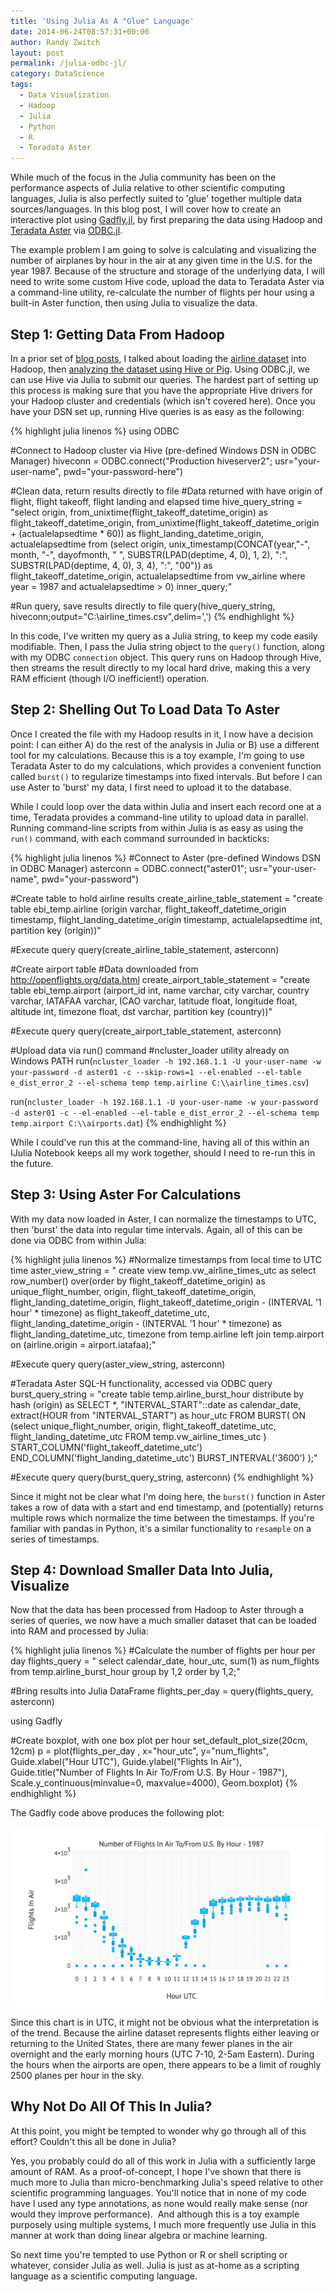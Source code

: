 ```yaml
---
title: 'Using Julia As A "Glue" Language'
date: 2014-06-24T08:57:31+00:00
author: Randy Zwitch
layout: post
permalink: /julia-odbc-jl/
category: DataScience
tags:
  - Data Visualization
  - Hadoop
  - Julia
  - Python
  - R
  - Teradata Aster
---
```

While much of the focus in the Julia community has been on the performance aspects of Julia relative to other scientific computing languages, Julia is also perfectly suited to 'glue' together multiple data sources/languages. In this blog post, I will cover how to create an interactive plot using <a title="Gadfly.jl documentation" href="http://dcjones.github.io/Gadfly.jl/" target="_blank">Gadfly.jl</a>, by first preparing the data using Hadoop and <a title="Teradata Aster" href="http://www.asterdata.com/" target="_blank">Teradata Aster</a> via <a title="Julia ODBC" href="https://github.com/quinnj/ODBC.jl" target="_blank">ODBC.jl</a>.

The example problem I am going to solve is calculating and visualizing the number of airplanes by hour in the air at any given time in the U.S. for the year 1987. Because of the structure and storage of the underlying data, I will need to write some custom Hive code, upload the data to Teradata Aster via a command-line utility, re-calculate the number of flights per hour using a built-in Aster function, then using Julia to visualize the data.

## Step 1: Getting Data From Hadoop

In a prior set of <a title="Getting Started Using Hadoop, Part 3: Loading Data" href="http://randyzwitch.com/uploading-data-hadoop-amazon-ec2-cloudera-part-3/" target="_blank">blog posts</a>, I talked about loading the <a title="Airline dataset" href="http://stat-computing.org/dataexpo/2009/" target="_blank">airline dataset</a> into Hadoop, then <a title="Getting Started With Hadoop, Final: Analysis Using Hive & Pig" href="http://randyzwitch.com/getting-started-hadoop-hive-pig/" target="_blank">analyzing the dataset using Hive or Pig</a>. Using ODBC.jl, we can use Hive via Julia to submit our queries. The hardest part of setting up this process is making sure that you have the appropriate Hive drivers for your Hadoop cluster and credentials (which isn't covered here). Once you have your DSN set up, running Hive queries is as easy as the following:

{% highlight julia linenos %}
using ODBC

#Connect to Hadoop cluster via Hive (pre-defined Windows DSN in ODBC Manager)
hiveconn = ODBC.connect("Production hiveserver2"; usr="your-user-name", pwd="your-password-here")

#Clean data, return results directly to file
#Data returned with have origin of flight, flight takeoff, flight landing and elapsed time
hive_query_string =
"select
origin,
from_unixtime(flight_takeoff_datetime_origin) as flight_takeoff_datetime_origin,
from_unixtime(flight_takeoff_datetime_origin + (actualelapsedtime * 60)) as flight_landing_datetime_origin,
actualelapsedtime
from
(select
origin,
unix_timestamp(CONCAT(year,\"-\", month, \"-\", dayofmonth, \" \", SUBSTR(LPAD(deptime, 4, 0), 1, 2), \":\", SUBSTR(LPAD(deptime, 4, 0), 3, 4), \":\", \"00\"))  as flight_takeoff_datetime_origin,
actualelapsedtime
from vw_airline
where year = 1987 and actualelapsedtime > 0) inner_query;"

#Run query, save results directly to file
query(hive_query_string, hiveconn;output="C:\\airline_times.csv",delim=',')
{% endhighlight %}

In this code, I've written my query as a Julia string, to keep my code easily modifiable. Then, I pass the Julia string object to the `query()` function, along with my ODBC `connection` object. This query runs on Hadoop through Hive, then streams the result directly to my local hard drive, making this a very RAM efficient (though I/O inefficient!) operation.

## Step 2: Shelling Out To Load Data To Aster

Once I created the file with my Hadoop results in it, I now have a decision point: I can either A) do the rest of the analysis in Julia or B) use a different tool for my calculations. Because this is a toy example, I'm going to use Teradata Aster to do my calculations, which provides a convenient function called `burst()` to regularize timestamps into fixed intervals. But before I can use Aster to 'burst' my data, I first need to upload it to the database.

While I could loop over the data within Julia and insert each record one at a time, Teradata provides a command-line utility to upload data in parallel. Running command-line scripts from within Julia is as easy as using the `run()` command, with each command surrounded in backticks:

{% highlight julia linenos %}
#Connect to Aster (pre-defined Windows DSN in ODBC Manager)
asterconn = ODBC.connect("aster01"; usr="your-user-name", pwd="your-password")

#Create table to hold airline results
create_airline_table_statement =
"create table ebi_temp.airline
(origin varchar,
flight_takeoff_datetime_origin timestamp,
flight_landing_datetime_origin timestamp,
actualelapsedtime int,
partition key (origin))"

#Execute query
query(create_airline_table_statement, asterconn)

#Create airport table
#Data downloaded from http://openflights.org/data.html
create_airport_table_statement =
"create table ebi_temp.airport
(airport_id int,
name varchar,
city varchar,
country varchar,
IATAFAA varchar,
ICAO varchar,
latitude float,
longitude float,
altitude int,
timezone float,
dst varchar,
partition key (country))"

#Execute query
query(create_airport_table_statement, asterconn)

#Upload data via run() command
#ncluster_loader utility already on Windows PATH
run(`ncluster_loader -h 192.168.1.1 -U your-user-name -w your-password -d aster01 -c --skip-rows=1 --el-enabled --el-table e_dist_error_2 --el-schema temp temp.airline C:\\airline_times.csv`)

run(`ncluster_loader -h 192.168.1.1 -U your-user-name -w your-password -d aster01 -c --el-enabled --el-table e_dist_error_2 --el-schema temp temp.airport C:\\airports.dat`)
{% endhighlight %}

While I could've run this at the command-line, having all of this within an IJulia Notebook keeps all my work together, should I need to re-run this in the future.

## Step 3: Using Aster For Calculations

With my data now loaded in Aster, I can normalize the timestamps to UTC, then 'burst' the data into regular time intervals. Again, all of this can be done via ODBC from within Julia:

{% highlight julia linenos %}
#Normalize timestamps from local time to UTC time
aster_view_string = "
create view temp.vw_airline_times_utc as
select
row_number() over(order by flight_takeoff_datetime_origin) as unique_flight_number,
origin,
flight_takeoff_datetime_origin,
flight_landing_datetime_origin,
flight_takeoff_datetime_origin - (INTERVAL '1 hour' * timezone) as flight_takeoff_datetime_utc,
flight_landing_datetime_origin - (INTERVAL '1 hour' * timezone) as flight_landing_datetime_utc,
timezone
from temp.airline
left join temp.airport on (airline.origin = airport.iatafaa);"

#Execute query
query(aster_view_string, asterconn)

#Teradata Aster SQL-H functionality, accessed via ODBC query
burst_query_string =
"create table temp.airline_burst_hour distribute by hash (origin) as
SELECT
*,
\"INTERVAL_START\"::date as calendar_date,
extract(HOUR from \"INTERVAL_START\") as hour_utc
FROM BURST(
     ON (select
        unique_flight_number,
        origin,
        flight_takeoff_datetime_utc,
        flight_landing_datetime_utc
        FROM temp.vw_airline_times_utc
)
     START_COLUMN('flight_takeoff_datetime_utc')
     END_COLUMN('flight_landing_datetime_utc')
     BURST_INTERVAL('3600')
);"

#Execute query
query(burst_query_string, asterconn)
{% endhighlight %}

Since it might not be clear what I'm doing here, the `burst()` function in Aster takes a row of data with a start and end timestamp, and (potentially) returns multiple rows which normalize the time between the timestamps. If you're familiar with pandas in Python, it's a similar functionality to `resample` on a series of timestamps.

## Step 4: Download Smaller Data Into Julia, Visualize

Now that the data has been processed from Hadoop to Aster through a series of queries, we now have a much smaller dataset that can be loaded into RAM and processed by Julia:

{% highlight julia linenos %}
#Calculate the number of flights per hour per day
flights_query = "
select
calendar_date,
hour_utc,
sum(1) as num_flights
from temp.airline_burst_hour
group by 1,2
order by 1,2;"

#Bring results into Julia DataFrame
flights_per_day = query(flights_query, asterconn)

using Gadfly

#Create boxplot, with one box plot per hour
set_default_plot_size(20cm, 12cm)
p = plot(flights_per_day , x="hour_utc", y="num_flights",
            Guide.xlabel("Hour UTC"),
            Guide.ylabel("Flights In Air"),
            Guide.title("Number of Flights In Air To/From U.S. By Hour - 1987"),
            Scale.y_continuous(minvalue=0, maxvalue=4000),
            Geom.boxplot)
{% endhighlight %}

The Gadfly code above produces the following plot:

![gadfly](/assets/img/airline_plot.png)

Since this chart is in UTC, it might not be obvious what the interpretation is of the trend. Because the airline dataset represents flights either leaving or returning to the United States, there are many fewer planes in the air overnight and the early morning hours (UTC 7-10, 2-5am Eastern). During the hours when the airports are open, there appears to be a limit of roughly 2500 planes per hour in the sky.

## Why Not Do All Of This In Julia?

At this point, you might be tempted to wonder why go through all of this effort? Couldn't this all be done in Julia?

Yes, you probably could do all of this work in Julia with a sufficiently large amount of RAM. As a proof-of-concept, I hope I've shown that there is much more to Julia than micro-benchmarking Julia's speed relative to other scientific programming languages. You'll notice that in none of my code have I used any type annotations, as none would really make sense (nor would they improve performance).  And although this is a toy example purposely using multiple systems, I much more frequently use Julia in this manner at work than doing linear algebra or machine learning.

So next time you're tempted to use Python or R or shell scripting or whatever, consider Julia as well. Julia is just as at-home as a scripting language as a scientific computing language.
